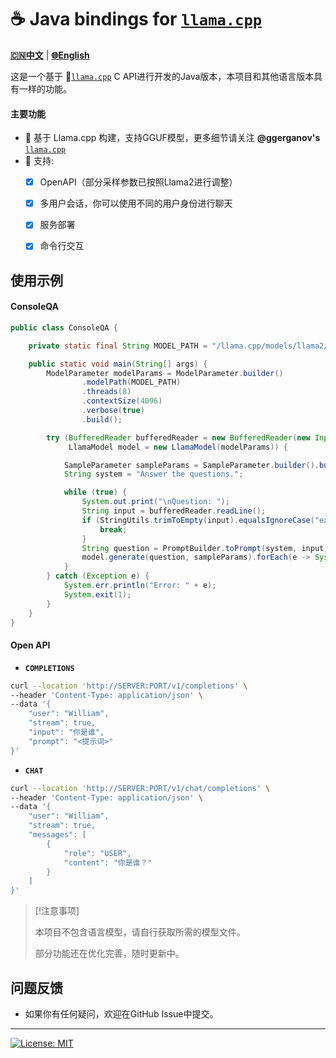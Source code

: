 # ☕️ Java bindings for [`llama.cpp`](https://github.com/ggerganov/llama.cpp)

[**🇨🇳中文**](./README.Zh_CN.md) | [**🌐English**](./README.md) 

这是一个基于 🦙[`llama.cpp`](https://github.com/ggerganov/llama.cpp)  C API进行开发的Java版本，本项目和其他语言版本具有一样的功能。

#### 主要功能
- 🚀 基于 Llama.cpp 构建，支持GGUF模型，更多细节请关注 **@ggerganov's** [`llama.cpp`](https://github.com/ggerganov/llama.cpp)
- 🚀 支持:
  - [X] OpenAPI（部分采样参数已按照Llama2进行调整）
  - [X] 多用户会话，你可以使用不同的用户身份进行聊天
  - [X] 服务部署
  - [X] 命令行交互


## 使用示例


#### ConsoleQA

```java
public class ConsoleQA {

    private static final String MODEL_PATH = "/llama.cpp/models/llama2/ggml-model-7b-q6_k.gguf";

    public static void main(String[] args) {
        ModelParameter modelParams = ModelParameter.builder()
                .modelPath(MODEL_PATH)
                .threads(8)
                .contextSize(4096)
                .verbose(true)
                .build();

        try (BufferedReader bufferedReader = new BufferedReader(new InputStreamReader(System.in, StandardCharsets.UTF_8));
             LlamaModel model = new LlamaModel(modelParams)) {

            SampleParameter sampleParams = SampleParameter.builder().build();
            String system = "Answer the questions.";

            while (true) {
                System.out.print("\nQuestion: ");
                String input = bufferedReader.readLine();
                if (StringUtils.trimToEmpty(input).equalsIgnoreCase("exit")) {
                    break;
                }
                String question = PromptBuilder.toPrompt(system, input);
                model.generate(question, sampleParams).forEach(e -> System.out.print(e.getText()));
            }
        } catch (Exception e) {
            System.err.println("Error: " + e);
            System.exit(1);
        }
    }
}
```

#### Open API

- **`COMPLETIONS`** 

```bash
curl --location 'http://SERVER:PORT/v1/completions' \
--header 'Content-Type: application/json' \
--data '{
    "user": "William",
    "stream": true,
    "input": "你是谁",
    "prompt": "<提示词>"
}'
```

- **`CHAT`**

```bash
curl --location 'http://SERVER:PORT/v1/chat/completions' \
--header 'Content-Type: application/json' \
--data '{
    "user": "William",
    "stream": true,
    "messages": [
        {
            "role": "USER",
            "content": "你是谁？"
        }
    ]
}'
```

> [!注意事项]
> 
> 本项目不包含语言模型，请自行获取所需的模型文件。 
> 
> 部分功能还在优化完善，随时更新中。

## 问题反馈

- 如果你有任何疑问，欢迎在GitHub Issue中提交。

----

[![License: MIT](https://img.shields.io/badge/license-MIT-blue.svg)](https://opensource.org/licenses/MIT)

